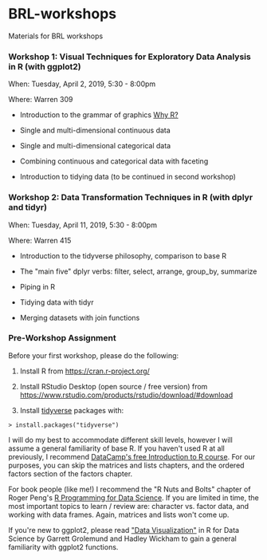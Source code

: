 # BRL-workshops

Materials for BRL workshops

### Workshop 1: Visual Techniques for Exploratory Data Analysis in R (with ggplot2)

When: Tuesday, April 2, 2019, 5:30 - 8:00pm

Where: Warren 309  

* Introduction to the grammar of graphics [Why R?](slides/1-WhyR.pdf)

* Single and multi-dimensional continuous data

* Single and multi-dimensional categorical data

* Combining continuous and categorical data with faceting

* Introduction to tidying data (to be continued in second workshop)

### Workshop 2: Data Transformation Techniques in R (with dplyr and tidyr)

When: Tuesday, April 11, 2019, 5:30 - 8:00pm

Where: Warren 415

* Introduction to the tidyverse philosophy, comparison to base R

* The "main five" dplyr verbs: filter, select, arrange, group_by, summarize

* Piping in R

* Tidying data with tidyr

* Merging datasets with join functions


### Pre-Workshop Assignment


Before your first workshop, please do the following:

1. Install R from https://cran.r-project.org/

2. Install RStudio Desktop (open source / free version) from https://www.rstudio.com/products/rstudio/download/#download

3. Install [tidyverse](https://www.tidyverse.org/) packages with:

```
> install.packages("tidyverse")
```

I will do my best to accommodate different skill levels, however I will assume a general familiarity of base R. If you haven't used R at all previously, I recommend [DataCamp's free Introduction to R course](https://www.datacamp.com/courses/free-introduction-to-r). For our purposes, you can skip the matrices and lists chapters, and the ordered factors section of the factors chapter. 

For book people (like me!) I recommend the "R Nuts and Bolts" chapter of  Roger Peng's [R Programming for Data Science](https://leanpub.com/rprogramming). If you are limited in time, the most important topics to learn / review are: character vs. factor data, and working with data frames. Again, matrices and lists won't come up.

If you're new to ggplot2, please read ["Data Visualization"](https://r4ds.had.co.nz/data-visualisation.html) in R for Data Science by Garrett Grolemund and Hadley Wickham to gain a general familiarity with ggplot2 functions.
